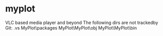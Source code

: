 # myplot
 VLC based media player and beyond
 The following dirs are not trackedby Git:
  .vs
  MyPlot\packages
  MyPlot\MyPlot\obj
  MyPlot\MyPlot\bin